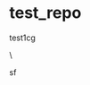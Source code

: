 # test_repo
test1cg



\










sf




















































































